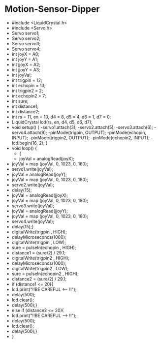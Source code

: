 # Motion-Sensor-Dipper
- #include  <LiquidCrystal.h> 
- #include <Servo.h>
- Servo servo1;
- Servo servo2;
- Servo servo3;
- Servo servo4;
- int joyX = A0;
- int joyY = A1;
- int jjoyX = A2;
- int jjoyY = A3;
- int joyVal;
- int trigpin = 12; 
- int echopin = 13; 
- int trigpin2 = 2; 
- int echopin2 = 7; 
- int sure; 
- int distance1; 
- int distance2; 
- int rs = 11, en = 10, d4 = 8, d5 = 4, d6 = 1, d7 = 0; 
- LiquidCrystal lcd(rs, en, d4, d5, d6, d7); 
- void setup() {
  -servo1.attach(3);
  -servo2.attach(5);
  -servo3.attach(6);
  -servo4.attach(9);
  -pinMode(trigpin, OUTPUT); 
  -pinMode(echopin, INPUT); 
  -pinMode(trigpin2, OUTPUT); 
  -pinMode(echopin2, INPUT); 
  -lcd.begin(16, 2); }
- void loop() {
  - {
  - joyVal = analogRead(joyX);
- joyVal = map (joyVal, 0, 1023, 0, 180); 
- servo1.write(joyVal); 
- joyVal = analogRead(joyY);
- joyVal = map (joyVal, 0, 1023, 0, 180);
- servo2.write(joyVal);
- delay(15);
- joyVal = analogRead(jjoyX);
- joyVal = map (joyVal, 0, 1023, 0, 180); 
- servo3.write(joyVal); 
- joyVal = analogRead(jjoyY);
- joyVal = map (joyVal, 0, 1023, 0, 180);
- servo4.write(joyVal);
- delay(15);}
- digitalWrite(trigpin , HIGH);
- delayMicroseconds(1000);
- digitalWrite(trigpin , LOW);
- sure = pulseIn(echopin , HIGH);
- distance1 = (sure/2) / 29.1;
- digitalWrite(trigpin2 , HIGH);
- delayMicroseconds(1000);
- digitalWrite(trigpin2 , LOW);
- sure = pulseIn(echopin2 , HIGH);
- distance2 = (sure/2) / 29.1;
- if (distance1 <= 20){
- lcd.print("!!BE CAREFUL <-- !!");
- delay(500);
- lcd.clear();
- delay(500);}
- else if (distance2 <= 20){
- lcd.print("!!BE CAREFUL --> !!");
- delay(500);
- lcd.clear();
- delay(500);}
- }
